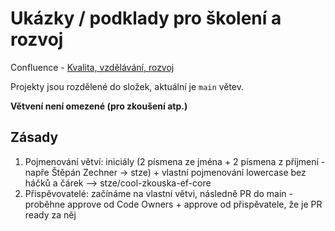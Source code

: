 # Ukázky / podklady pro školení a rozvoj
Confluence - [Kvalita, vzdělávání, rozvoj](https://confluence.mediso.cz/spaces/MEDIM/pages/16941580/Kvalita+vzd%C4%9Bl%C3%A1v%C3%A1n%C3%AD+rozvoj)

Projekty jsou rozdělené do složek, aktuální je `main` větev.

**Větvení není omezené (pro zkoušení atp.)**

## Zásady
1) Pojmenování větví: iniciály (2 písmena ze jména + 2 písmena z příjmení - napře Štěpán Zechner -> stze) + vlastní pojmenování lowercase bez háčků a čárek --> stze/cool-zkouska-ef-core
2) Přispěvovatelé: začínáme na vlastní větvi, následně PR do main - proběhne approve od Code Owners + approve od přispěvatele, že je PR ready za něj